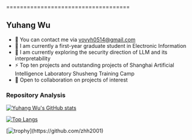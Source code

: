 ====================================

Yuhang Wu
--------------------

* 📧  You can contact me via [vovyh0514@gmail.com](vovyh0514@gmail.com)
* 🚀  I am currently a first-year graduate student in Electronic Information
* 🧠  I am currently exploring the security direction of LLM and its interpretability
* ⚡  Top ten projects and outstanding projects of Shanghai Artificial Intelligence Laboratory Shusheng Training Camp
* 🤝  Open to collaboration on projects of interest

### Repository Analysis

[![Yuhang Wu's GitHub stats](https://github-readme-stats.vercel.app/api?username=zhh2001&theme=vue-dark&hide=contribs,prs&count_private=true&show_icons=true&include_all_commits=true)](https://github.com/VovyH)

[![Top Langs](https://github-readme-stats.vercel.app/api/top-langs/?username=zhh2001&theme=vue-dark&layout=compact&hide=html,css,scss)](https://github.com/zhh2001)

[![trophy](https://github-profile-trophy.vercel.app/?username=zhh2001&theme=juicyfresh&rank=-?)](https://github.com/zhh2001)
